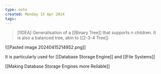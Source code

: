 ```yaml
---
type: note
created: Monday 15 Apr 2024
tags: 
---
```

> [!IDEA]
> Generalisation of a [[Binary Tree]] that supports n children. It is also a balanced tree, akin to [[2-3-4 Tree]]

![[Pasted image 20240415214952.png]]

It is particularly used for [[Database Storage Engine]] and [[File Systems]]

[[Making Database Storage Engines more Reliable]]
